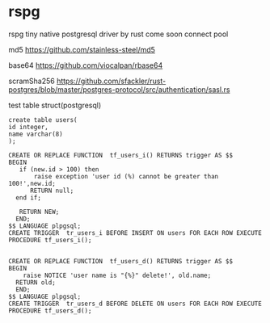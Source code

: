 # rspg
rspg tiny native postgresql driver by rust
come soon connect pool

md5   https://github.com/stainless-steel/md5

base64  https://github.com/viocalpan/rbase64

scramSha256  https://github.com/sfackler/rust-postgres/blob/master/postgres-protocol/src/authentication/sasl.rs

test table struct(postgresql)
```
create table users(
id integer,
name varchar(8)
);

CREATE OR REPLACE FUNCTION  tf_users_i() RETURNS trigger AS $$
BEGIN
   if (new.id > 100) then
       raise exception 'user id (%) cannot be greater than 100!',new.id;
      RETURN null;
  end if;

   RETURN NEW;
  END;
$$ LANGUAGE plpgsql;
CREATE TRIGGER  tr_users_i BEFORE INSERT ON users FOR EACH ROW EXECUTE PROCEDURE tf_users_i();


CREATE OR REPLACE FUNCTION  tf_users_d() RETURNS trigger AS $$
BEGIN
    raise NOTICE 'user name is "{%}" delete!', old.name;
  RETURN old;
  END;
$$ LANGUAGE plpgsql;
CREATE TRIGGER  tr_users_d BEFORE DELETE ON users FOR EACH ROW EXECUTE PROCEDURE tf_users_d();
```
